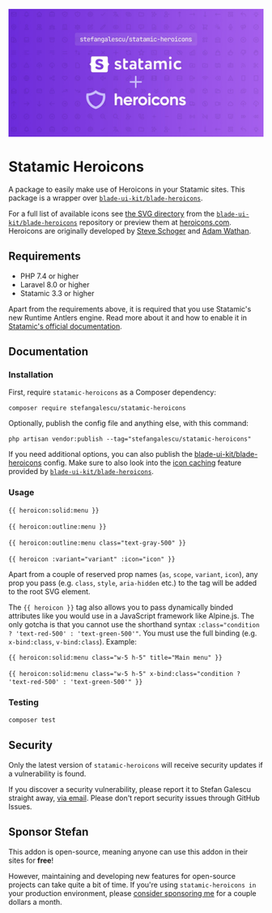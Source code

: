 <!-- statamic:hide -->

![Banner](banner.jpg)

# Statamic Heroicons

<!-- /statamic:hide -->

A package to easily make use of Heroicons in your Statamic sites. This package is a wrapper over [`blade-ui-kit/blade-heroicons`](https://github.com/blade-ui-kit/blade-heroicons).

For a full list of available icons see [the SVG directory](https://github.com/blade-ui-kit/blade-heroicons/tree/main/resources/svg) from the [`blade-ui-kit/blade-heroicons`](https://github.com/blade-ui-kit/blade-heroicons) repository or preview them at [heroicons.com](https://heroicons.com/). Heroicons are originally developed by [Steve Schoger](https://twitter.com/steveschoger) and [Adam Wathan](https://twitter.com/adamwathan).

## Requirements

- PHP 7.4 or higher
- Laravel 8.0 or higher
- Statamic 3.3 or higher

Apart from the requirements above, it is required that you use Statamic's new Runtime Antlers engine. Read more about it and how to enable it in [Statamic's official documentation](https://statamic.dev/new-antlers-parser#about).

## Documentation

### Installation

First, require `statamic-heroicons` as a Composer dependency:

```
composer require stefangalescu/statamic-heroicons
```

Optionally, publish the config file and anything else, with this command:

```
php artisan vendor:publish --tag="stefangalescu/statamic-heroicons"
```

If you need additional options, you can also publish the [blade-ui-kit/blade-heroicons](https://github.com/blade-ui-kit/blade-heroicons) config. Make sure to also look into the [icon caching](https://github.com/blade-ui-kit/blade-icons#caching) feature provided by [`blade-ui-kit/blade-heroicons`](https://github.com/blade-ui-kit/blade-heroicons).

### Usage

```antlers
{{ heroicon:solid:menu }}

{{ heroicon:outline:menu }}

{{ heroicon:outline:menu class="text-gray-500" }}

{{ heroicon :variant="variant" :icon="icon" }}
```

Apart from a couple of reserved prop names (`as`, `scope`, `variant`, `icon`), any prop you pass (e.g. `class`, `style`, `aria-hidden` etc.) to the tag will be added to the root SVG element.

The `{{ heroicon }}` tag also allows you to pass dynamically binded attributes like you would use in a JavaScript framework like Alpine.js. The only gotcha is that you cannot use the shorthand syntax `:class="condition ? 'text-red-500' : 'text-green-500'"`. You must use the full binding (e.g. `x-bind:class`, `v-bind:class`). Example:

```antlers
{{ heroicon:solid:menu class="w-5 h-5" title="Main menu" }}

{{ heroicon:solid:menu class="w-5 h-5" x-bind:class="condition ? 'text-red-500' : 'text-green-500'" }}
```

### Testing

```bash
composer test
```

## Security

Only the latest version of `statamic-heroicons` will receive security updates if a vulnerability is found.

If you discover a security vulnerability, please report it to Stefan Galescu straight away, [via email](mailto:stefan.galescu@gmail.com). Please don't report security issues through GitHub Issues.

## Sponsor Stefan

This addon is open-source, meaning anyone can use this addon in their sites for **free**!

However, maintaining and developing new features for open-source projects can take quite a bit of time. If you're using `statamic-heroicons in` your production environment, please [consider sponsoring me](https://github.com/sponsors/stefangalescu) for a couple dollars a month.
